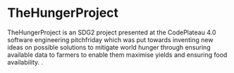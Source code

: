 # TheHungerProject
TheHungerProject is an SDG2 project presented at the CodePlateau 4.0  software engineering pitchfriday which was put towards inventing new ideas on possible solutions to mitigate world hunger through ensuring available data to farmers to enable them maximise yields and ensuring food availability. . 
